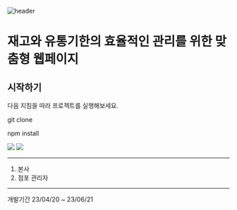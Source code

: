![header](https://capsule-render.vercel.app/api?text=KDT%-Project&fontAlign=70&desc=&descAlign=20)
# 재고와 유통기한의 효율적인 관리를 위한 맞춤형 웹페이지 

## 시작하기

다음 지침을 따라 프로젝트를 실행해보세요.

git clone

npm install

 <img src="https://img.shields.io/badge/React-61DAFB?style=flat&logo=React&logoColor=white"/>

<img src="https://img.shields.io/badge/npm-%23CB3837.svg?&style=for-the-badge&logo=npm&logoColor=white" />


----
1. 본사
2. 점포 관리자
---
 개발기간 23/04/20 ~ 23/06/21
